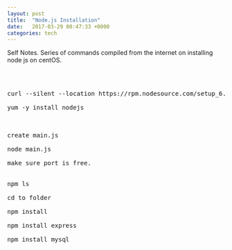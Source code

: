 ```yaml
---
layout: post
title:  "Node.js Installation"
date:   2017-03-29 00:47:33 +0000
categories: tech
---
```


Self Notes.
Series of commands compiled from the internet on installing node js on centOS.

<br>

<pre>

curl --silent --location https://rpm.nodesource.com/setup_6.x | bash -

yum -y install nodejs



create main.js   
           
node main.js

make sure port is free.


npm ls

cd to folder

npm install

npm install express

npm install mysql

</pre>

